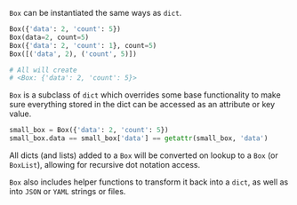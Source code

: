 `Box` can be instantiated the same ways as
`dict`.

```python
Box({'data': 2, 'count': 5})
Box(data=2, count=5)
Box({'data': 2, 'count': 1}, count=5)
Box([('data', 2), ('count', 5)])

# All will create
# <Box: {'data': 2, 'count': 5}>
```

`Box` is a subclass of `dict` which overrides
some base functionality to make sure everything stored in the dict can
be accessed as an attribute or key value.

```python
small_box = Box({'data': 2, 'count': 5})
small_box.data == small_box['data'] == getattr(small_box, 'data')
```

All dicts (and lists) added to a `Box` will be converted on
lookup to a `Box` (or `BoxList`), allowing for
recursive dot notation access.

`Box` also includes helper functions to transform it back
into a `dict`, as well as into `JSON` or
`YAML` strings or files.
